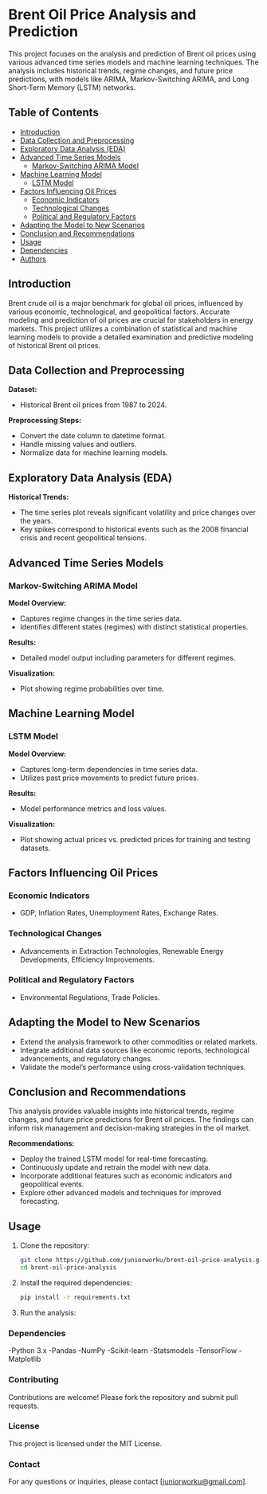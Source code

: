 # Brent Oil Price Analysis and Prediction

This project focuses on the analysis and prediction of Brent oil prices using various advanced time series models and machine learning techniques. The analysis includes historical trends, regime changes, and future price predictions, with models like ARIMA, Markov-Switching ARIMA, and Long Short-Term Memory (LSTM) networks.

## Table of Contents

- [Introduction](#introduction)
- [Data Collection and Preprocessing](#data-collection-and-preprocessing)
- [Exploratory Data Analysis (EDA)](#exploratory-data-analysis-eda)
- [Advanced Time Series Models](#advanced-time-series-models)
  - [Markov-Switching ARIMA Model](#markov-switching-arima-model)
- [Machine Learning Model](#machine-learning-model)
  - [LSTM Model](#lstm-model)
- [Factors Influencing Oil Prices](#factors-influencing-oil-prices)
  - [Economic Indicators](#economic-indicators)
  - [Technological Changes](#technological-changes)
  - [Political and Regulatory Factors](#political-and-regulatory-factors)
- [Adapting the Model to New Scenarios](#adapting-the-model-to-new-scenarios)
- [Conclusion and Recommendations](#conclusion-and-recommendations)
- [Usage](#usage)
- [Dependencies](#dependencies)
- [Authors](#authors)

## Introduction

Brent crude oil is a major benchmark for global oil prices, influenced by various economic, technological, and geopolitical factors. Accurate modeling and prediction of oil prices are crucial for stakeholders in energy markets. This project utilizes a combination of statistical and machine learning models to provide a detailed examination and predictive modeling of historical Brent oil prices.

## Data Collection and Preprocessing

**Dataset:**

- Historical Brent oil prices from 1987 to 2024.

**Preprocessing Steps:**

- Convert the date column to datetime format.
- Handle missing values and outliers.
- Normalize data for machine learning models.

## Exploratory Data Analysis (EDA)

**Historical Trends:**

- The time series plot reveals significant volatility and price changes over the years.
- Key spikes correspond to historical events such as the 2008 financial crisis and recent geopolitical tensions.

## Advanced Time Series Models

### Markov-Switching ARIMA Model

**Model Overview:**

- Captures regime changes in the time series data.
- Identifies different states (regimes) with distinct statistical properties.

**Results:**

- Detailed model output including parameters for different regimes.

**Visualization:**

- Plot showing regime probabilities over time.

## Machine Learning Model

### LSTM Model

**Model Overview:**

- Captures long-term dependencies in time series data.
- Utilizes past price movements to predict future prices.

**Results:**

- Model performance metrics and loss values.

**Visualization:**

- Plot showing actual prices vs. predicted prices for training and testing datasets.

## Factors Influencing Oil Prices

### Economic Indicators

- GDP, Inflation Rates, Unemployment Rates, Exchange Rates.

### Technological Changes

- Advancements in Extraction Technologies, Renewable Energy Developments, Efficiency Improvements.

### Political and Regulatory Factors

- Environmental Regulations, Trade Policies.

## Adapting the Model to New Scenarios

- Extend the analysis framework to other commodities or related markets.
- Integrate additional data sources like economic reports, technological advancements, and regulatory changes.
- Validate the model’s performance using cross-validation techniques.

## Conclusion and Recommendations

This analysis provides valuable insights into historical trends, regime changes, and future price predictions for Brent oil prices. The findings can inform risk management and decision-making strategies in the oil market.

**Recommendations:**

- Deploy the trained LSTM model for real-time forecasting.
- Continuously update and retrain the model with new data.
- Incorporate additional features such as economic indicators and geopolitical events.
- Explore other advanced models and techniques for improved forecasting.

## Usage

1. Clone the repository:

   ```bash
   git clone https://github.com/juniorworku/brent-oil-price-analysis.git
   cd brent-oil-price-analysis

   ```

2. Install the required dependencies:

   ```bash
   pip install -r requirements.txt

   ```

3. Run the analysis:

### Dependencies

-Python 3.x
-Pandas
-NumPy
-Scikit-learn
-Statsmodels
-TensorFlow
-Matplotlib

### Contributing

Contributions are welcome! Please fork the repository and submit pull requests.

### License

This project is licensed under the MIT License.

### Contact

For any questions or inquiries, please contact [juniorworku@gmail.com].
